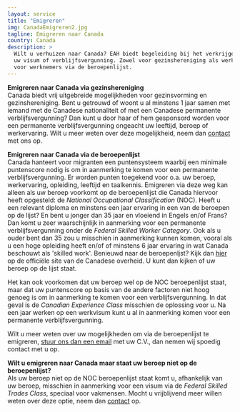```yaml
---
layout: service
title: "Emigreren"
img: CanadaEmigreren2.jpg
tagline: Emigreren naar Canada
country: Canada
description: >
  Wilt u verhuizen naar Canada? EAH biedt begeleiding bij het verkrijgen van
  uw visum of verblijfsvergunning. Zowel voor gezinshereniging als werkvisum
  voor werknemers via de beroepenlijst.
---
```

<strong>Emigreren naar Canada via gezinshereniging</strong><br/>
Canada biedt vrij uitgebreide mogelijkheden voor gezinsvorming en gezinshereniging. Bent u getrouwd of woont u al minstens 1 jaar samen met iemand met de Canadese nationaliteit of met een Canadese permanente verblijfsvergunning? Dan kunt u door haar of hem gesponsord worden voor een permanente verblijfsvergunning ongeacht uw leeftijd, beroep of werkervaring. Wilt u meer weten over deze mogelijkheid, neem dan <a href="{{ site.baseurl }}/contact">contact</a> met ons op.

<strong>Emigreren naar Canada via de beroepenlijst</strong><br/>
Canada hanteert voor migranten een puntensysteem waarbij een minimale puntenscore nodig is om in aanmerking te komen voor een permanente verblijfsvergunning. Er worden punten toegekend voor o.a. uw beroep, werkervaring, opleiding, leeftijd en taalkennis. Emigreren via deze weg kan alleen als uw beroep voorkomt op de beroepenlijst die Canada hiervoor heeft opgesteld: de <i>National Occupational Classification</i> (NOC). Heeft u een relevant diploma en minstens een jaar ervaring in een van de beroepen op de lijst? En bent u jonger dan 35 jaar en vloeiend in Engels en/of Frans? Dan komt u zeer waarschijnlijk in aanmerking voor een permanente verblijfsvergunning onder de <i>Federal Skilled Worker Category</i>.
Ook als u ouder bent dan 35 zou u misschien in aanmerking kunnen komen, vooral als u een hoge opleiding heeft en/of of minstens 6 jaar ervaring in wat Canada beschouwt als 'skilled work'. Benieuwd naar de beroepenljst? Kijk dan <a href="https://www.canada.ca/en/immigration-refugees-citizenship/services/immigrate-canada/express-entry/eligibility/find-national-occupation-code.html#find">hier</a> op de officiële site van de Canadese overheid. U kunt dan kijken of uw beroep op de lijst staat.

Het kan ook voorkomen dat uw beroep wel op de NOC beroepenlijst staat, maar dat uw puntenscore op basis van de andere factoren niet hoog genoeg
is om in aanmerking te komen voor een verblijfsvergunning. In dat geval is de <i>Canadian Experience Class</i> misschien de oplossing voor u. Na een jaar werken op een werkvisum kunt u al in aanmerking komen voor een permanente verblijfsvergunning.

<p>Wilt u meer weten over uw mogelijkheden om via de beroepenlijst te emigreren, <a href="{{ site.baseurl }}/contact">stuur ons dan een email</a> met uw C.V., dan nemen wij spoedig contact met u op.<p/>

<p><strong>Wilt u emigreren naar Canada maar staat uw beroep niet op de beroepenlijst?</strong><br/>
Als uw beroep niet op de NOC beroepenlijst staat komt u, afhankelijk van uw beroep, misschien in aanmerking voor een visum via de <i>Federal Skilled Trades Class</i>, speciaal voor vakmensen. Mocht u vrijblijvend meer willen weten over deze optie, neem dan <a href="{{ site.baseurl }}/contact">contact</a> op.
